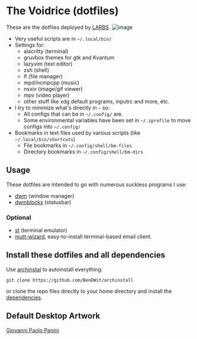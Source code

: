 # The Voidrice  (dotfiles)

These are the dotfiles deployed by [LARBS](https://larbs.xyz).
![image](https://github.com/user-attachments/assets/712c4156-615e-46af-a6f0-104ba71b581e)

- Very useful scripts are in `~/.local/bin/`
- Settings for:
	- alacritty (terminal) 
	- gruvbox themes for gtk and Kvantum 
	- lazyvim (text editor)
	- zsh (shell)
	- lf (file manager)
	- mpd/ncmpcpp (music)
	- nsxiv (image/gif viewer)
	- mpv (video player)
	- other stuff like xdg default programs, inputrc and more, etc.
- I try to minimize what's directly in `~` so:
	- All configs that can be in `~/.config/` are.
	- Some environmental variables have been set in `~/.zprofile` to move configs into `~/.config/`
- Bookmarks in text files used by various scripts (like `~/.local/bin/shortcuts`)
	- File bookmarks in `~/.config/shell/bm-files`
	- Directory bookmarks in `~/.config/shell/bm-dirs`

## Usage

These dotfiles are intended to go with numerous suckless programs I use:

- [dwm](https://github.com/BenDWit/dwm) (window manager)
- [dwmblocks](https://github.com/BenDWit/dwmblocks) (statusbar)

### Optional
- [st](https://github.com/bendwit/st) (terminal emulator)
- [mutt-wizard](https://github.com/lukesmithxyz/mutt-wizard), easy-to-install terminal-based email
client.

## Install these dotfiles and all dependencies

Use [archinstal](https://github.com/BenDWit/archinstall) to autoinstall everything:

```
git clone https://github.com/BenDWit/archinstall
```

or clone the repo files directly to your home directory and install the
[dependencies](https://github.com/LukeSmithxyz/LARBS/blob/master/static/progs.csv).

## Default Desktop Artwork

[Giovanni Paolo Panini](https://en.wikipedia.org/wiki/Giovanni_Paolo_Panini)

